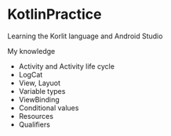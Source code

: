 # KotlinPractice

Learning the Korlit language and Android Studio

My knowledge

- Activity and Activity life cycle
- LogCat
- View, Layuot
- Variable types
- ViewBinding
- Conditional values
- Resources
- Qualifiers
